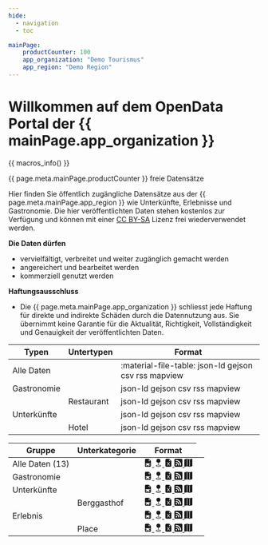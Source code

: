 ```yaml
---
hide:
  - navigation
  - toc

mainPage:
	productCounter: 100
    app_organization: "Demo Tourismus"
    app_region: "Demo Region"
---
```


# Willkommen auf dem OpenData Portal der {{ mainPage.app_organization }}

{{ macros_info() }}

{{ page.meta.mainPage.productCounter }} freie Datensätze

Hier finden Sie öffentlich zugängliche Datensätze aus der {{ page.meta.mainPage.app_region }} wie Unterkünfte, Erlebnisse und Gastronomie. Die hier veröffentlichten Daten stehen kostenlos zur Verfügung und können mit einer [CC BY-SA](https://creativecommons.org/licenses/by-sa/4.0/deed.de) Lizenz frei wiederverwendet werden.

**Die Daten dürfen**

- vervielfältigt, verbreitet und weiter zugänglich gemacht werden
- angereichert und bearbeitet werden
- kommerziell genutzt werden

**Haftungsausschluss**

- Die {{ page.meta.mainPage.app_organization }} schliesst jede Haftung für direkte und indirekte Schäden durch die Datennutzung aus. Sie übernimmt keine Garantie für die Aktualität, Richtigkeit, Vollständigkeit und Genauigkeit der veröffentlichten Daten.

| Typen       | Untertypen | Format                         |
| ----------- | ---------- | ------------------------------ |
| Alle Daten  |            | :material-file-table: json-ld gejson csv rss mapview |
| Gastronomie |            | json-ld gejson csv rss mapview |
|             | Restaurant | json-ld gejson csv rss mapview |
| Unterkünfte |            | json-ld gejson csv rss mapview |
|             | Hotel      | json-ld gejson csv rss mapview |

<div class="table-responsive">
					<table class="table">
						<thead>
							<tr>
								<th>Gruppe</th>
								<th>Unterkategorie</th>
								<th>Format</th>
							</tr>
						</thead>
						<tbody>
							<tr>
								<td>Alle Daten (13)</td>
								<td></td>
								<td>
									<a href="/api/products.json" class="btn btn-primary btn-sm" data-bs-toggle="tooltip" data-bss-tooltip="" type="button" title="" data-bs-original-title="json-ld">
										<svg xmlns="http://www.w3.org/2000/svg" width="1em" height="1em" fill="currentColor" viewBox="0 0 16 16" class="bi bi-file-earmark-spreadsheet-fill" title="json-ld">
											<path d="M9.293 0H4a2 2 0 0 0-2 2v12a2 2 0 0 0 2 2h8a2 2 0 0 0 2-2V4.707A1 1 0 0 0 13.707 4L10 .293A1 1 0 0 0 9.293 0zM9.5 3.5v-2l3 3h-2a1 1 0 0 1-1-1zM3 9h10v1h-3v2h3v1h-3v2H9v-2H6v2H5v-2H3v-1h2v-2H3V9z"></path>
										</svg>
									</a>
									<a href="/api/products.geojson" class="btn btn-primary btn-sm" data-bs-toggle="tooltip" data-bss-tooltip="" type="button" title="" data-bs-original-title="geojson">
										<svg xmlns="http://www.w3.org/2000/svg" width="1em" height="1em" fill="currentColor" viewBox="0 0 16 16" class="bi bi-geo-fill" title="geojson">
											<path fill-rule="evenodd" d="M4 4a4 4 0 1 1 4.5 3.969V13.5a.5.5 0 0 1-1 0V7.97A4 4 0 0 1 4 3.999zm2.493 8.574a.5.5 0 0 1-.411.575c-.712.118-1.28.295-1.655.493a1.319 1.319 0 0 0-.37.265.301.301 0 0 0-.057.09V14l.002.008a.147.147 0 0 0 .016.033.617.617 0 0 0 .145.15c.165.13.435.27.813.395.751.25 1.82.414 3.024.414s2.273-.163 3.024-.414c.378-.126.648-.265.813-.395a.619.619 0 0 0 .146-.15.148.148 0 0 0 .015-.033L12 14v-.004a.301.301 0 0 0-.057-.09 1.318 1.318 0 0 0-.37-.264c-.376-.198-.943-.375-1.655-.493a.5.5 0 1 1 .164-.986c.77.127 1.452.328 1.957.594C12.5 13 13 13.4 13 14c0 .426-.26.752-.544.977-.29.228-.68.413-1.116.558-.878.293-2.059.465-3.34.465-1.281 0-2.462-.172-3.34-.465-.436-.145-.826-.33-1.116-.558C3.26 14.752 3 14.426 3 14c0-.599.5-1 .961-1.243.505-.266 1.187-.467 1.957-.594a.5.5 0 0 1 .575.411z"></path>
										</svg>
									</a>
									<a href="/api/products.csv" class="btn btn-primary btn-sm" data-bs-toggle="tooltip" data-bss-tooltip="" type="button" title="" data-bs-original-title="csv">
										<svg xmlns="http://www.w3.org/2000/svg" width="1em" height="1em" fill="currentColor" viewBox="0 0 16 16" class="bi bi-file-earmark-excel-fill" title="csv">
											<path d="M9.293 0H4a2 2 0 0 0-2 2v12a2 2 0 0 0 2 2h8a2 2 0 0 0 2-2V4.707A1 1 0 0 0 13.707 4L10 .293A1 1 0 0 0 9.293 0zM9.5 3.5v-2l3 3h-2a1 1 0 0 1-1-1zM5.884 6.68 8 9.219l2.116-2.54a.5.5 0 1 1 .768.641L8.651 10l2.233 2.68a.5.5 0 0 1-.768.64L8 10.781l-2.116 2.54a.5.5 0 0 1-.768-.641L7.349 10 5.116 7.32a.5.5 0 1 1 .768-.64z"></path>
										</svg>
									</a>
									<a href="/api/products.rss" class="btn btn-primary btn-sm" data-bs-toggle="tooltip" data-bss-tooltip="" type="button" title="" data-bs-original-title="rss">
										<svg xmlns="http://www.w3.org/2000/svg" width="1em" height="1em" fill="currentColor" viewBox="0 0 16 16" class="bi bi-rss-fill" title="rss">
											<path d="M2 0a2 2 0 0 0-2 2v12a2 2 0 0 0 2 2h12a2 2 0 0 0 2-2V2a2 2 0 0 0-2-2H2zm1.5 2.5c5.523 0 10 4.477 10 10a1 1 0 1 1-2 0 8 8 0 0 0-8-8 1 1 0 0 1 0-2zm0 4a6 6 0 0 1 6 6 1 1 0 1 1-2 0 4 4 0 0 0-4-4 1 1 0 0 1 0-2zm.5 7a1.5 1.5 0 1 1 0-3 1.5 1.5 0 0 1 0 3z"></path>
										</svg>
									</a>
									<a href="/api/products.map" class="btn btn-secondary btn-sm" data-bs-toggle="tooltip" data-bss-tooltip="" type="button" title="" data-bs-original-title="mapview">
										<svg xmlns="http://www.w3.org/2000/svg" width="1em" height="1em" fill="currentColor" viewBox="0 0 16 16" class="bi bi-map-fill" title="mapview">
											<path fill-rule="evenodd" d="M16 .5a.5.5 0 0 0-.598-.49L10.5.99 5.598.01a.5.5 0 0 0-.196 0l-5 1A.5.5 0 0 0 0 1.5v14a.5.5 0 0 0 .598.49l4.902-.98 4.902.98a.502.502 0 0 0 .196 0l5-1A.5.5 0 0 0 16 14.5V.5zM5 14.09V1.11l.5-.1.5.1v12.98l-.402-.08a.498.498 0 0 0-.196 0L5 14.09zm5 .8V1.91l.402.08a.5.5 0 0 0 .196 0L11 1.91v12.98l-.5.1-.5-.1z"></path>
										</svg>
									</a>
								</td>
								<td></td>
							</tr>
              							<tr>
								<td>Gastronomie</td>
                <td></td>
								<td><a href="/api/category/ziggy_gastronomie" class="btn btn-primary btn-sm" data-bs-toggle="tooltip" data-bss-tooltip="" type="button" title="" data-bs-original-title="json-ld">
	<svg xmlns="http://www.w3.org/2000/svg" width="1em" height="1em" fill="currentColor" viewBox="0 0 16 16" class="bi bi-file-earmark-spreadsheet-fill" title="json-ld">
		<path d="M9.293 0H4a2 2 0 0 0-2 2v12a2 2 0 0 0 2 2h8a2 2 0 0 0 2-2V4.707A1 1 0 0 0 13.707 4L10 .293A1 1 0 0 0 9.293 0zM9.5 3.5v-2l3 3h-2a1 1 0 0 1-1-1zM3 9h10v1h-3v2h3v1h-3v2H9v-2H6v2H5v-2H3v-1h2v-2H3V9z"></path>
	</svg>
</a>
<a href="/api/category/ziggy_gastronomie.geojson" class="btn btn-primary btn-sm" data-bs-toggle="tooltip" data-bss-tooltip="" type="button" title="" data-bs-original-title="geojson">
	<svg xmlns="http://www.w3.org/2000/svg" width="1em" height="1em" fill="currentColor" viewBox="0 0 16 16" class="bi bi-geo-fill" title="geojson">
		<path fill-rule="evenodd" d="M4 4a4 4 0 1 1 4.5 3.969V13.5a.5.5 0 0 1-1 0V7.97A4 4 0 0 1 4 3.999zm2.493 8.574a.5.5 0 0 1-.411.575c-.712.118-1.28.295-1.655.493a1.319 1.319 0 0 0-.37.265.301.301 0 0 0-.057.09V14l.002.008a.147.147 0 0 0 .016.033.617.617 0 0 0 .145.15c.165.13.435.27.813.395.751.25 1.82.414 3.024.414s2.273-.163 3.024-.414c.378-.126.648-.265.813-.395a.619.619 0 0 0 .146-.15.148.148 0 0 0 .015-.033L12 14v-.004a.301.301 0 0 0-.057-.09 1.318 1.318 0 0 0-.37-.264c-.376-.198-.943-.375-1.655-.493a.5.5 0 1 1 .164-.986c.77.127 1.452.328 1.957.594C12.5 13 13 13.4 13 14c0 .426-.26.752-.544.977-.29.228-.68.413-1.116.558-.878.293-2.059.465-3.34.465-1.281 0-2.462-.172-3.34-.465-.436-.145-.826-.33-1.116-.558C3.26 14.752 3 14.426 3 14c0-.599.5-1 .961-1.243.505-.266 1.187-.467 1.957-.594a.5.5 0 0 1 .575.411z"></path>
	</svg>
</a>
<a href="/api/category/ziggy_gastronomie.csv" class="btn btn-primary btn-sm" data-bs-toggle="tooltip" data-bss-tooltip="" type="button" title="" data-bs-original-title="csv">
	<svg xmlns="http://www.w3.org/2000/svg" width="1em" height="1em" fill="currentColor" viewBox="0 0 16 16" class="bi bi-file-earmark-excel-fill" title="csv">
		<path d="M9.293 0H4a2 2 0 0 0-2 2v12a2 2 0 0 0 2 2h8a2 2 0 0 0 2-2V4.707A1 1 0 0 0 13.707 4L10 .293A1 1 0 0 0 9.293 0zM9.5 3.5v-2l3 3h-2a1 1 0 0 1-1-1zM5.884 6.68 8 9.219l2.116-2.54a.5.5 0 1 1 .768.641L8.651 10l2.233 2.68a.5.5 0 0 1-.768.64L8 10.781l-2.116 2.54a.5.5 0 0 1-.768-.641L7.349 10 5.116 7.32a.5.5 0 1 1 .768-.64z"></path>
	</svg>
</a>
<a href="/api/category/ziggy_gastronomie.rss" class="btn btn-primary btn-sm" data-bs-toggle="tooltip" data-bss-tooltip="" type="button" title="" data-bs-original-title="rss">
	<svg xmlns="http://www.w3.org/2000/svg" width="1em" height="1em" fill="currentColor" viewBox="0 0 16 16" class="bi bi-rss-fill" title="rss">
		<path d="M2 0a2 2 0 0 0-2 2v12a2 2 0 0 0 2 2h12a2 2 0 0 0 2-2V2a2 2 0 0 0-2-2H2zm1.5 2.5c5.523 0 10 4.477 10 10a1 1 0 1 1-2 0 8 8 0 0 0-8-8 1 1 0 0 1 0-2zm0 4a6 6 0 0 1 6 6 1 1 0 1 1-2 0 4 4 0 0 0-4-4 1 1 0 0 1 0-2zm.5 7a1.5 1.5 0 1 1 0-3 1.5 1.5 0 0 1 0 3z"></path>
	</svg>
</a>
<a href="/api/category/ziggy_gastronomie.map" class="btn btn-secondary btn-sm" data-bs-toggle="tooltip" data-bss-tooltip="" type="button" title="" data-bs-original-title="mapview">
	<svg xmlns="http://www.w3.org/2000/svg" width="1em" height="1em" fill="currentColor" viewBox="0 0 16 16" class="bi bi-map-fill" title="mapview">
		<path fill-rule="evenodd" d="M16 .5a.5.5 0 0 0-.598-.49L10.5.99 5.598.01a.5.5 0 0 0-.196 0l-5 1A.5.5 0 0 0 0 1.5v14a.5.5 0 0 0 .598.49l4.902-.98 4.902.98a.502.502 0 0 0 .196 0l5-1A.5.5 0 0 0 16 14.5V.5zM5 14.09V1.11l.5-.1.5.1v12.98l-.402-.08a.498.498 0 0 0-.196 0L5 14.09zm5 .8V1.91l.402.08a.5.5 0 0 0 .196 0L11 1.91v12.98l-.5.1-.5-.1z"></path>
	</svg>
</a>
</td>
							</tr>
              	          							<tr>
								<td>Unterkünfte</td>
                <td></td>
								<td><a href="/api/category/ziggy_unterkuenfte" class="btn btn-primary btn-sm" data-bs-toggle="tooltip" data-bss-tooltip="" type="button" title="" data-bs-original-title="json-ld">
	<svg xmlns="http://www.w3.org/2000/svg" width="1em" height="1em" fill="currentColor" viewBox="0 0 16 16" class="bi bi-file-earmark-spreadsheet-fill" title="json-ld">
		<path d="M9.293 0H4a2 2 0 0 0-2 2v12a2 2 0 0 0 2 2h8a2 2 0 0 0 2-2V4.707A1 1 0 0 0 13.707 4L10 .293A1 1 0 0 0 9.293 0zM9.5 3.5v-2l3 3h-2a1 1 0 0 1-1-1zM3 9h10v1h-3v2h3v1h-3v2H9v-2H6v2H5v-2H3v-1h2v-2H3V9z"></path>
	</svg>
</a>
<a href="/api/category/ziggy_unterkuenfte.geojson" class="btn btn-primary btn-sm" data-bs-toggle="tooltip" data-bss-tooltip="" type="button" title="" data-bs-original-title="geojson">
	<svg xmlns="http://www.w3.org/2000/svg" width="1em" height="1em" fill="currentColor" viewBox="0 0 16 16" class="bi bi-geo-fill" title="geojson">
		<path fill-rule="evenodd" d="M4 4a4 4 0 1 1 4.5 3.969V13.5a.5.5 0 0 1-1 0V7.97A4 4 0 0 1 4 3.999zm2.493 8.574a.5.5 0 0 1-.411.575c-.712.118-1.28.295-1.655.493a1.319 1.319 0 0 0-.37.265.301.301 0 0 0-.057.09V14l.002.008a.147.147 0 0 0 .016.033.617.617 0 0 0 .145.15c.165.13.435.27.813.395.751.25 1.82.414 3.024.414s2.273-.163 3.024-.414c.378-.126.648-.265.813-.395a.619.619 0 0 0 .146-.15.148.148 0 0 0 .015-.033L12 14v-.004a.301.301 0 0 0-.057-.09 1.318 1.318 0 0 0-.37-.264c-.376-.198-.943-.375-1.655-.493a.5.5 0 1 1 .164-.986c.77.127 1.452.328 1.957.594C12.5 13 13 13.4 13 14c0 .426-.26.752-.544.977-.29.228-.68.413-1.116.558-.878.293-2.059.465-3.34.465-1.281 0-2.462-.172-3.34-.465-.436-.145-.826-.33-1.116-.558C3.26 14.752 3 14.426 3 14c0-.599.5-1 .961-1.243.505-.266 1.187-.467 1.957-.594a.5.5 0 0 1 .575.411z"></path>
	</svg>
</a>
<a href="/api/category/ziggy_unterkuenfte.csv" class="btn btn-primary btn-sm" data-bs-toggle="tooltip" data-bss-tooltip="" type="button" title="" data-bs-original-title="csv">
	<svg xmlns="http://www.w3.org/2000/svg" width="1em" height="1em" fill="currentColor" viewBox="0 0 16 16" class="bi bi-file-earmark-excel-fill" title="csv">
		<path d="M9.293 0H4a2 2 0 0 0-2 2v12a2 2 0 0 0 2 2h8a2 2 0 0 0 2-2V4.707A1 1 0 0 0 13.707 4L10 .293A1 1 0 0 0 9.293 0zM9.5 3.5v-2l3 3h-2a1 1 0 0 1-1-1zM5.884 6.68 8 9.219l2.116-2.54a.5.5 0 1 1 .768.641L8.651 10l2.233 2.68a.5.5 0 0 1-.768.64L8 10.781l-2.116 2.54a.5.5 0 0 1-.768-.641L7.349 10 5.116 7.32a.5.5 0 1 1 .768-.64z"></path>
	</svg>
</a>
<a href="/api/category/ziggy_unterkuenfte.rss" class="btn btn-primary btn-sm" data-bs-toggle="tooltip" data-bss-tooltip="" type="button" title="" data-bs-original-title="rss">
	<svg xmlns="http://www.w3.org/2000/svg" width="1em" height="1em" fill="currentColor" viewBox="0 0 16 16" class="bi bi-rss-fill" title="rss">
		<path d="M2 0a2 2 0 0 0-2 2v12a2 2 0 0 0 2 2h12a2 2 0 0 0 2-2V2a2 2 0 0 0-2-2H2zm1.5 2.5c5.523 0 10 4.477 10 10a1 1 0 1 1-2 0 8 8 0 0 0-8-8 1 1 0 0 1 0-2zm0 4a6 6 0 0 1 6 6 1 1 0 1 1-2 0 4 4 0 0 0-4-4 1 1 0 0 1 0-2zm.5 7a1.5 1.5 0 1 1 0-3 1.5 1.5 0 0 1 0 3z"></path>
	</svg>
</a>
<a href="/api/category/ziggy_unterkuenfte.map" class="btn btn-secondary btn-sm" data-bs-toggle="tooltip" data-bss-tooltip="" type="button" title="" data-bs-original-title="mapview">
	<svg xmlns="http://www.w3.org/2000/svg" width="1em" height="1em" fill="currentColor" viewBox="0 0 16 16" class="bi bi-map-fill" title="mapview">
		<path fill-rule="evenodd" d="M16 .5a.5.5 0 0 0-.598-.49L10.5.99 5.598.01a.5.5 0 0 0-.196 0l-5 1A.5.5 0 0 0 0 1.5v14a.5.5 0 0 0 .598.49l4.902-.98 4.902.98a.502.502 0 0 0 .196 0l5-1A.5.5 0 0 0 16 14.5V.5zM5 14.09V1.11l.5-.1.5.1v12.98l-.402-.08a.498.498 0 0 0-.196 0L5 14.09zm5 .8V1.91l.402.08a.5.5 0 0 0 .196 0L11 1.91v12.98l-.5.1-.5-.1z"></path>
	</svg>
</a>
</td>
							</tr>
              							<tr>
								<td></td>
								<td>Berggasthof</td>
								<td><a href="/api/category/ziggy_mountain_inns" class="btn btn-primary btn-sm" data-bs-toggle="tooltip" data-bss-tooltip="" type="button" title="" data-bs-original-title="json-ld">
	<svg xmlns="http://www.w3.org/2000/svg" width="1em" height="1em" fill="currentColor" viewBox="0 0 16 16" class="bi bi-file-earmark-spreadsheet-fill" title="json-ld">
		<path d="M9.293 0H4a2 2 0 0 0-2 2v12a2 2 0 0 0 2 2h8a2 2 0 0 0 2-2V4.707A1 1 0 0 0 13.707 4L10 .293A1 1 0 0 0 9.293 0zM9.5 3.5v-2l3 3h-2a1 1 0 0 1-1-1zM3 9h10v1h-3v2h3v1h-3v2H9v-2H6v2H5v-2H3v-1h2v-2H3V9z"></path>
	</svg>
</a>
<a href="/api/category/ziggy_mountain_inns.geojson" class="btn btn-primary btn-sm" data-bs-toggle="tooltip" data-bss-tooltip="" type="button" title="" data-bs-original-title="geojson">
	<svg xmlns="http://www.w3.org/2000/svg" width="1em" height="1em" fill="currentColor" viewBox="0 0 16 16" class="bi bi-geo-fill" title="geojson">
		<path fill-rule="evenodd" d="M4 4a4 4 0 1 1 4.5 3.969V13.5a.5.5 0 0 1-1 0V7.97A4 4 0 0 1 4 3.999zm2.493 8.574a.5.5 0 0 1-.411.575c-.712.118-1.28.295-1.655.493a1.319 1.319 0 0 0-.37.265.301.301 0 0 0-.057.09V14l.002.008a.147.147 0 0 0 .016.033.617.617 0 0 0 .145.15c.165.13.435.27.813.395.751.25 1.82.414 3.024.414s2.273-.163 3.024-.414c.378-.126.648-.265.813-.395a.619.619 0 0 0 .146-.15.148.148 0 0 0 .015-.033L12 14v-.004a.301.301 0 0 0-.057-.09 1.318 1.318 0 0 0-.37-.264c-.376-.198-.943-.375-1.655-.493a.5.5 0 1 1 .164-.986c.77.127 1.452.328 1.957.594C12.5 13 13 13.4 13 14c0 .426-.26.752-.544.977-.29.228-.68.413-1.116.558-.878.293-2.059.465-3.34.465-1.281 0-2.462-.172-3.34-.465-.436-.145-.826-.33-1.116-.558C3.26 14.752 3 14.426 3 14c0-.599.5-1 .961-1.243.505-.266 1.187-.467 1.957-.594a.5.5 0 0 1 .575.411z"></path>
	</svg>
</a>
<a href="/api/category/ziggy_mountain_inns.csv" class="btn btn-primary btn-sm" data-bs-toggle="tooltip" data-bss-tooltip="" type="button" title="" data-bs-original-title="csv">
	<svg xmlns="http://www.w3.org/2000/svg" width="1em" height="1em" fill="currentColor" viewBox="0 0 16 16" class="bi bi-file-earmark-excel-fill" title="csv">
		<path d="M9.293 0H4a2 2 0 0 0-2 2v12a2 2 0 0 0 2 2h8a2 2 0 0 0 2-2V4.707A1 1 0 0 0 13.707 4L10 .293A1 1 0 0 0 9.293 0zM9.5 3.5v-2l3 3h-2a1 1 0 0 1-1-1zM5.884 6.68 8 9.219l2.116-2.54a.5.5 0 1 1 .768.641L8.651 10l2.233 2.68a.5.5 0 0 1-.768.64L8 10.781l-2.116 2.54a.5.5 0 0 1-.768-.641L7.349 10 5.116 7.32a.5.5 0 1 1 .768-.64z"></path>
	</svg>
</a>
<a href="/api/category/ziggy_mountain_inns.rss" class="btn btn-primary btn-sm" data-bs-toggle="tooltip" data-bss-tooltip="" type="button" title="" data-bs-original-title="rss">
	<svg xmlns="http://www.w3.org/2000/svg" width="1em" height="1em" fill="currentColor" viewBox="0 0 16 16" class="bi bi-rss-fill" title="rss">
		<path d="M2 0a2 2 0 0 0-2 2v12a2 2 0 0 0 2 2h12a2 2 0 0 0 2-2V2a2 2 0 0 0-2-2H2zm1.5 2.5c5.523 0 10 4.477 10 10a1 1 0 1 1-2 0 8 8 0 0 0-8-8 1 1 0 0 1 0-2zm0 4a6 6 0 0 1 6 6 1 1 0 1 1-2 0 4 4 0 0 0-4-4 1 1 0 0 1 0-2zm.5 7a1.5 1.5 0 1 1 0-3 1.5 1.5 0 0 1 0 3z"></path>
	</svg>
</a>
<a href="/api/category/ziggy_mountain_inns.map" class="btn btn-secondary btn-sm" data-bs-toggle="tooltip" data-bss-tooltip="" type="button" title="" data-bs-original-title="mapview">
	<svg xmlns="http://www.w3.org/2000/svg" width="1em" height="1em" fill="currentColor" viewBox="0 0 16 16" class="bi bi-map-fill" title="mapview">
		<path fill-rule="evenodd" d="M16 .5a.5.5 0 0 0-.598-.49L10.5.99 5.598.01a.5.5 0 0 0-.196 0l-5 1A.5.5 0 0 0 0 1.5v14a.5.5 0 0 0 .598.49l4.902-.98 4.902.98a.502.502 0 0 0 .196 0l5-1A.5.5 0 0 0 16 14.5V.5zM5 14.09V1.11l.5-.1.5.1v12.98l-.402-.08a.498.498 0 0 0-.196 0L5 14.09zm5 .8V1.91l.402.08a.5.5 0 0 0 .196 0L11 1.91v12.98l-.5.1-.5-.1z"></path>
	</svg>
</a>
</td>
							</tr>
              	          							<tr>
								<td>Erlebnis</td>
                <td></td>
								<td><a href="/api/category/ziggy_erlebnis" class="btn btn-primary btn-sm" data-bs-toggle="tooltip" data-bss-tooltip="" type="button" title="" data-bs-original-title="json-ld">
	<svg xmlns="http://www.w3.org/2000/svg" width="1em" height="1em" fill="currentColor" viewBox="0 0 16 16" class="bi bi-file-earmark-spreadsheet-fill" title="json-ld">
		<path d="M9.293 0H4a2 2 0 0 0-2 2v12a2 2 0 0 0 2 2h8a2 2 0 0 0 2-2V4.707A1 1 0 0 0 13.707 4L10 .293A1 1 0 0 0 9.293 0zM9.5 3.5v-2l3 3h-2a1 1 0 0 1-1-1zM3 9h10v1h-3v2h3v1h-3v2H9v-2H6v2H5v-2H3v-1h2v-2H3V9z"></path>
	</svg>
</a>
<a href="/api/category/ziggy_erlebnis.geojson" class="btn btn-primary btn-sm" data-bs-toggle="tooltip" data-bss-tooltip="" type="button" title="" data-bs-original-title="geojson">
	<svg xmlns="http://www.w3.org/2000/svg" width="1em" height="1em" fill="currentColor" viewBox="0 0 16 16" class="bi bi-geo-fill" title="geojson">
		<path fill-rule="evenodd" d="M4 4a4 4 0 1 1 4.5 3.969V13.5a.5.5 0 0 1-1 0V7.97A4 4 0 0 1 4 3.999zm2.493 8.574a.5.5 0 0 1-.411.575c-.712.118-1.28.295-1.655.493a1.319 1.319 0 0 0-.37.265.301.301 0 0 0-.057.09V14l.002.008a.147.147 0 0 0 .016.033.617.617 0 0 0 .145.15c.165.13.435.27.813.395.751.25 1.82.414 3.024.414s2.273-.163 3.024-.414c.378-.126.648-.265.813-.395a.619.619 0 0 0 .146-.15.148.148 0 0 0 .015-.033L12 14v-.004a.301.301 0 0 0-.057-.09 1.318 1.318 0 0 0-.37-.264c-.376-.198-.943-.375-1.655-.493a.5.5 0 1 1 .164-.986c.77.127 1.452.328 1.957.594C12.5 13 13 13.4 13 14c0 .426-.26.752-.544.977-.29.228-.68.413-1.116.558-.878.293-2.059.465-3.34.465-1.281 0-2.462-.172-3.34-.465-.436-.145-.826-.33-1.116-.558C3.26 14.752 3 14.426 3 14c0-.599.5-1 .961-1.243.505-.266 1.187-.467 1.957-.594a.5.5 0 0 1 .575.411z"></path>
	</svg>
</a>
<a href="/api/category/ziggy_erlebnis.csv" class="btn btn-primary btn-sm" data-bs-toggle="tooltip" data-bss-tooltip="" type="button" title="" data-bs-original-title="csv">
	<svg xmlns="http://www.w3.org/2000/svg" width="1em" height="1em" fill="currentColor" viewBox="0 0 16 16" class="bi bi-file-earmark-excel-fill" title="csv">
		<path d="M9.293 0H4a2 2 0 0 0-2 2v12a2 2 0 0 0 2 2h8a2 2 0 0 0 2-2V4.707A1 1 0 0 0 13.707 4L10 .293A1 1 0 0 0 9.293 0zM9.5 3.5v-2l3 3h-2a1 1 0 0 1-1-1zM5.884 6.68 8 9.219l2.116-2.54a.5.5 0 1 1 .768.641L8.651 10l2.233 2.68a.5.5 0 0 1-.768.64L8 10.781l-2.116 2.54a.5.5 0 0 1-.768-.641L7.349 10 5.116 7.32a.5.5 0 1 1 .768-.64z"></path>
	</svg>
</a>
<a href="/api/category/ziggy_erlebnis.rss" class="btn btn-primary btn-sm" data-bs-toggle="tooltip" data-bss-tooltip="" type="button" title="" data-bs-original-title="rss">
	<svg xmlns="http://www.w3.org/2000/svg" width="1em" height="1em" fill="currentColor" viewBox="0 0 16 16" class="bi bi-rss-fill" title="rss">
		<path d="M2 0a2 2 0 0 0-2 2v12a2 2 0 0 0 2 2h12a2 2 0 0 0 2-2V2a2 2 0 0 0-2-2H2zm1.5 2.5c5.523 0 10 4.477 10 10a1 1 0 1 1-2 0 8 8 0 0 0-8-8 1 1 0 0 1 0-2zm0 4a6 6 0 0 1 6 6 1 1 0 1 1-2 0 4 4 0 0 0-4-4 1 1 0 0 1 0-2zm.5 7a1.5 1.5 0 1 1 0-3 1.5 1.5 0 0 1 0 3z"></path>
	</svg>
</a>
<a href="/api/category/ziggy_erlebnis.map" class="btn btn-secondary btn-sm" data-bs-toggle="tooltip" data-bss-tooltip="" type="button" title="" data-bs-original-title="mapview">
	<svg xmlns="http://www.w3.org/2000/svg" width="1em" height="1em" fill="currentColor" viewBox="0 0 16 16" class="bi bi-map-fill" title="mapview">
		<path fill-rule="evenodd" d="M16 .5a.5.5 0 0 0-.598-.49L10.5.99 5.598.01a.5.5 0 0 0-.196 0l-5 1A.5.5 0 0 0 0 1.5v14a.5.5 0 0 0 .598.49l4.902-.98 4.902.98a.502.502 0 0 0 .196 0l5-1A.5.5 0 0 0 16 14.5V.5zM5 14.09V1.11l.5-.1.5.1v12.98l-.402-.08a.498.498 0 0 0-.196 0L5 14.09zm5 .8V1.91l.402.08a.5.5 0 0 0 .196 0L11 1.91v12.98l-.5.1-.5-.1z"></path>
	</svg>
</a>
</td>
							</tr>
              							<tr>
								<td></td>
								<td>Place</td>
								<td><a href="/api/category/place_li" class="btn btn-primary btn-sm" data-bs-toggle="tooltip" data-bss-tooltip="" type="button" title="" data-bs-original-title="json-ld">
	<svg xmlns="http://www.w3.org/2000/svg" width="1em" height="1em" fill="currentColor" viewBox="0 0 16 16" class="bi bi-file-earmark-spreadsheet-fill" title="json-ld">
		<path d="M9.293 0H4a2 2 0 0 0-2 2v12a2 2 0 0 0 2 2h8a2 2 0 0 0 2-2V4.707A1 1 0 0 0 13.707 4L10 .293A1 1 0 0 0 9.293 0zM9.5 3.5v-2l3 3h-2a1 1 0 0 1-1-1zM3 9h10v1h-3v2h3v1h-3v2H9v-2H6v2H5v-2H3v-1h2v-2H3V9z"></path>
	</svg>
</a>
<a href="/api/category/place_li.geojson" class="btn btn-primary btn-sm" data-bs-toggle="tooltip" data-bss-tooltip="" type="button" title="" data-bs-original-title="geojson">
	<svg xmlns="http://www.w3.org/2000/svg" width="1em" height="1em" fill="currentColor" viewBox="0 0 16 16" class="bi bi-geo-fill" title="geojson">
		<path fill-rule="evenodd" d="M4 4a4 4 0 1 1 4.5 3.969V13.5a.5.5 0 0 1-1 0V7.97A4 4 0 0 1 4 3.999zm2.493 8.574a.5.5 0 0 1-.411.575c-.712.118-1.28.295-1.655.493a1.319 1.319 0 0 0-.37.265.301.301 0 0 0-.057.09V14l.002.008a.147.147 0 0 0 .016.033.617.617 0 0 0 .145.15c.165.13.435.27.813.395.751.25 1.82.414 3.024.414s2.273-.163 3.024-.414c.378-.126.648-.265.813-.395a.619.619 0 0 0 .146-.15.148.148 0 0 0 .015-.033L12 14v-.004a.301.301 0 0 0-.057-.09 1.318 1.318 0 0 0-.37-.264c-.376-.198-.943-.375-1.655-.493a.5.5 0 1 1 .164-.986c.77.127 1.452.328 1.957.594C12.5 13 13 13.4 13 14c0 .426-.26.752-.544.977-.29.228-.68.413-1.116.558-.878.293-2.059.465-3.34.465-1.281 0-2.462-.172-3.34-.465-.436-.145-.826-.33-1.116-.558C3.26 14.752 3 14.426 3 14c0-.599.5-1 .961-1.243.505-.266 1.187-.467 1.957-.594a.5.5 0 0 1 .575.411z"></path>
	</svg>
</a>
<a href="/api/category/place_li.csv" class="btn btn-primary btn-sm" data-bs-toggle="tooltip" data-bss-tooltip="" type="button" title="" data-bs-original-title="csv">
	<svg xmlns="http://www.w3.org/2000/svg" width="1em" height="1em" fill="currentColor" viewBox="0 0 16 16" class="bi bi-file-earmark-excel-fill" title="csv">
		<path d="M9.293 0H4a2 2 0 0 0-2 2v12a2 2 0 0 0 2 2h8a2 2 0 0 0 2-2V4.707A1 1 0 0 0 13.707 4L10 .293A1 1 0 0 0 9.293 0zM9.5 3.5v-2l3 3h-2a1 1 0 0 1-1-1zM5.884 6.68 8 9.219l2.116-2.54a.5.5 0 1 1 .768.641L8.651 10l2.233 2.68a.5.5 0 0 1-.768.64L8 10.781l-2.116 2.54a.5.5 0 0 1-.768-.641L7.349 10 5.116 7.32a.5.5 0 1 1 .768-.64z"></path>
	</svg>
</a>
<a href="/api/category/place_li.rss" class="btn btn-primary btn-sm" data-bs-toggle="tooltip" data-bss-tooltip="" type="button" title="" data-bs-original-title="rss">
	<svg xmlns="http://www.w3.org/2000/svg" width="1em" height="1em" fill="currentColor" viewBox="0 0 16 16" class="bi bi-rss-fill" title="rss">
		<path d="M2 0a2 2 0 0 0-2 2v12a2 2 0 0 0 2 2h12a2 2 0 0 0 2-2V2a2 2 0 0 0-2-2H2zm1.5 2.5c5.523 0 10 4.477 10 10a1 1 0 1 1-2 0 8 8 0 0 0-8-8 1 1 0 0 1 0-2zm0 4a6 6 0 0 1 6 6 1 1 0 1 1-2 0 4 4 0 0 0-4-4 1 1 0 0 1 0-2zm.5 7a1.5 1.5 0 1 1 0-3 1.5 1.5 0 0 1 0 3z"></path>
	</svg>
</a>
<a href="/api/category/place_li.map" class="btn btn-secondary btn-sm" data-bs-toggle="tooltip" data-bss-tooltip="" type="button" title="" data-bs-original-title="mapview">
	<svg xmlns="http://www.w3.org/2000/svg" width="1em" height="1em" fill="currentColor" viewBox="0 0 16 16" class="bi bi-map-fill" title="mapview">
		<path fill-rule="evenodd" d="M16 .5a.5.5 0 0 0-.598-.49L10.5.99 5.598.01a.5.5 0 0 0-.196 0l-5 1A.5.5 0 0 0 0 1.5v14a.5.5 0 0 0 .598.49l4.902-.98 4.902.98a.502.502 0 0 0 .196 0l5-1A.5.5 0 0 0 16 14.5V.5zM5 14.09V1.11l.5-.1.5.1v12.98l-.402-.08a.498.498 0 0 0-.196 0L5 14.09zm5 .8V1.91l.402.08a.5.5 0 0 0 .196 0L11 1.91v12.98l-.5.1-.5-.1z"></path>
	</svg>
</a>
</td>
							</tr>
              	          						</tbody>
					</table>
				</div>
